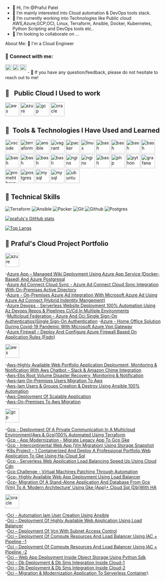 - 👋 Hi, I’m @Praful Patel
- 👀 I’m mainly interested into Cloud automation & DevOps tools stack.
- 🌱 I’m currently working into Technologies like Public cloud AWS,Azure,GCP,OCI, Linux, Terraform, Ansible, Docker, Kubernetes, Python Scripting and DevOps tools etc..
- 💞️ I’m looking to collaborate on ...

 About Me:
🏦 I'm a Cloud Engineer

### 🤝 Connect with me:
<a href="https://www.linkedin.com/in/prafulpatel16/"><img align="left" src="https://cdn.jsdelivr.net/gh/devicons/devicon/icons/linkedin/linkedin-original.svg" alt="praful |LinkedIn" width="21px"/></a>
<a href="https://medium.com/@prafulpatel16/"><img align="left" src="https://raw.githubusercontent.com/yushi1007/yushi1007/main/images/medium.svg" alt="Yu Shi | Medium" width="21px"/></a>
<a href="https://youtube.com/@prafulpatel16/"><img align="left" src="https://raw.githubusercontent.com/yushi1007/yushi1007/main/images/instagram.svg" alt="Yu Shi | Instagram" width="21px"/></a>


</br>
- 💬 If you have any question/feedback, please do not hesitate to reach out to me!

                                                    
  
<!---
prafulpatel16/prafulpatel16 is a ✨ special ✨ repository because its `README.md` (this file) appears on your GitHub profile.
You can click the Preview link to take a look at your changes.
--->

  

<h2> 🚀 &nbsp; Public Cloud I Used to work</h2>
<p align="left">
<img src="https://cdn.jsdelivr.net/gh/devicons/devicon/icons/amazonwebservices/amazonwebservices-original.svg" alt="aws" width="45" height="45" />
<img src="https://cdn.jsdelivr.net/gh/devicons/devicon/icons/azure/azure-original.svg" alt="azure" width="45" height="45"/>
<img src="https://cdn.jsdelivr.net/gh/devicons/devicon/icons/googlecloud/googlecloud-original.svg" alt="gcp"width="45" height="45" />
<img src="https://cdn.jsdelivr.net/gh/devicons/devicon/icons/oracle/oracle-original.svg" alt="oracle" width="45" height="45" />


<h2> 🚀 &nbsp;Tools & Technologies I Have Used and Learned</h2>
<p align="left">
<img src="https://cdn.jsdelivr.net/gh/devicons/devicon/icons/vscode/vscode-original.svg" alt="vscode" width="45" height="45"/>
<img src="https://cdn.jsdelivr.net/gh/devicons/devicon/icons/terraform/terraform-original-wordmark.svg" alt="terraform" width="45" height="45"/>
<img src="https://cdn.jsdelivr.net/gh/devicons/devicon/icons/ansible/ansible-original-wordmark.svg"alt="ansible" width="45" height="45" />
<img src="https://cdn.jsdelivr.net/gh/devicons/devicon/icons/vagrant/vagrant-original.svg"alt="vagrant" width="45" height="45" />
<img src="https://cdn.jsdelivr.net/gh/devicons/devicon/icons/packer/packer-original-wordmark.svg" alt="packer" width="45" height="45" />

 
<img src="https://cdn.jsdelivr.net/gh/devicons/devicon/icons/linux/linux-original.svg" alt="linux" width="45" height="45" />
 
<img src="https://cdn.jsdelivr.net/gh/devicons/devicon/icons/git/git-original.svg" alt="bash" width="45" height="45"/>
<img src="https://cdn.jsdelivr.net/gh/devicons/devicon/icons/github/github-original-wordmark.svg" alt="bash" width="45" height="45"/>
<img src="https://cdn.jsdelivr.net/gh/devicons/devicon/icons/jenkins/jenkins-original.svg" alt="bash" width="45" height="45" />
<img src="https://cdn.jsdelivr.net/gh/devicons/devicon/icons/circleci/circleci-plain-wordmark.svg" alt="bash" width="45" height="45"/>
<img src="https://cdn.jsdelivr.net/gh/devicons/devicon/icons/gitlab/gitlab-original-wordmark.svg" alt="bash" width="45" height="45"/>
<img src="https://cdn.jsdelivr.net/gh/devicons/devicon/icons/docker/docker-original-wordmark.svg" alt="bash" width="45" height="45"/>
<img src="https://cdn.jsdelivr.net/gh/devicons/devicon/icons/kubernetes/kubernetes-plain-wordmark.svg" alt="bash" width="45" height="45"/>
<img src="https://cdn.jsdelivr.net/gh/devicons/devicon/icons/apache/apache-original-wordmark.svg" alt="bash" width="45" height="45" />
<img src="https://cdn.jsdelivr.net/gh/devicons/devicon/icons/nginx/nginx-original.svg" alt="nginx" width="45" height="45" />
<img src="https://cdn.jsdelivr.net/gh/devicons/devicon/icons/tomcat/tomcat-original-wordmark.svg" alt="nginx" width="45" height="45"/>
 
<img src="https://cdn.jsdelivr.net/gh/devicons/devicon/icons/bash/bash-original.svg" alt="bash" width="45" height="45"/>
<img src="https://cdn.jsdelivr.net/gh/devicons/devicon/icons/php/php-original.svg" alt="php" width="45" height="45"/>
<img src="https://cdn.jsdelivr.net/gh/devicons/devicon/icons/python/python-original.svg" alt="python" width="45" height="45" />
<img src="https://cdn.jsdelivr.net/gh/devicons/devicon/icons/grafana/grafana-original-wordmark.svg" alt="grafana" width="45" height="45" />
<img src="https://cdn.jsdelivr.net/gh/devicons/devicon/icons/prometheus/prometheus-original-wordmark.svg" alt="promehtheus" width="45" height="45"/>
<img src="https://cdn.jsdelivr.net/gh/devicons/devicon/icons/postgresql/postgresql-original-wordmark.svg" alt="postgres" width="45" height="45"/>
<img src="https://cdn.jsdelivr.net/gh/devicons/devicon/icons/mysql/mysql-original-wordmark.svg" alt="mysql" width="45" height="45" />
<img src="https://cdn.jsdelivr.net/gh/devicons/devicon/icons/putty/putty-original.svg"  alt="mysql" width="45" height="45"/>

 
<img src="https://cdn.jsdelivr.net/gh/devicons/devicon/icons/ubuntu/ubuntu-plain-wordmark.svg"  alt="ubuntu" width="45" height="45" />
 

 
## 💼 Technical Skills

![Terraform](https://img.shields.io/badge/Terraform-%2320232a.svg?style=for-the-badge&logo=react&logoColor=%2361DAFB)
![Ansible](https://img.shields.io/badge/javascript-%23323330.svg?style=for-the-badge&logo=javascript&logoColor=%23F7DF1E)
![Packer](https://img.shields.io/badge/angular-%23DD0031.svg?style=for-the-badge&logo=angular&logoColor=white)
![Git](https://img.shields.io/badge/typescript-%23007ACC.svg?style=for-the-badge&logo=typescript&logoColor=white)
![Github](https://img.shields.io/badge/html5-%23E34F26.svg?style=for-the-badge&logo=html5&logoColor=white)
![Postgres](https://img.shields.io/badge/postgres-%23316192.svg?style=for-the-badge&logo=postgresql&logoColor=white)

 




 
</p>

[![prafuls's GitHub stats](https://github-readme-stats.vercel.app/api?username=prafulpatel16&show_icons=true&theme=radical)](https://github.com/prafulpatel16/github-readme-stats)


[![Top Langs](https://github-readme-stats.vercel.app/api/top-langs/?username=prafulpatel16&layout=compact)](https://github.com/anuraghazra/github-readme-stats)


 
 ## 📝 Praful's Cloud Project Portfolio
 
<img src="https://cdn.jsdelivr.net/gh/devicons/devicon/icons/azure/azure-original.svg" alt="azure" width="45" height="45"/>

-[Azure App – Managed Wiki Deployment Using Azure App Service (Docker-Based) And Azure Postgresql](https://yushi95.medium.com/how-to-create-a-beautiful-readme-for-your-github-profile-36957caa711c)\
-[Azure Ad Connect Cloud Sync - Azure Ad Connect Cloud Sync Integration With On-Premises Active Directory](https://medium.com/@prafulpatel16/azure-ad-connect-cloud-sync-azure-ad-connect-cloud-sync-integration-with-on-premises-active-d969ab84d398)\
-[Azure - On-Premises Azure Ad Integration With Microsoft Azure Ad Using Azure Ad Connect
(Hybrid Indentity Mangement)
](https://medium.com/@prafulpatel16/azure-project-1-azure-ad-integration-with-microsfot-azure-ad-using-azure-ad-connect-d63ce003a803)\
-[Azure Devops - Serverless Website Deployment 100% Automation Using Az Devops Repos & Pipelines Ci/Cd In Multiple Environments](https://drive.google.com/file/d/1FFv6lc1I6pfY-hGwjFZF3y2mFmMbObzW/view)\
-[Multicloud Federation - Azure And Oci Single Sign-On Authenticatios(Single Sign-On Authentication](https://medium.com/@prafulpatel16/project-title-azure-project-2-a7af5a730bfc)
-[Azure - Home Office Solution During Covid-19 Pandemic With Microsoft Azure Vpn Gateway ](https://drive.google.com/file/d/1syr1Qbj_ZqarLqg3dLIC2fH3ofB5HFYc/view)\
-[Azure Firewall – Deploy And Configure Azure Firewall Based On Application Rules (Fqdn)](https://drive.google.com/file/d/1aJtcpNHk7o8NmyHcG-eJAUqibEVXEiyn/view?usp=sharing)

<img src="https://cdn.jsdelivr.net/gh/devicons/devicon/icons/amazonwebservices/amazonwebservices-original.svg" alt="aws" width="45" height="45" />


-[Aws-Highly Available Web Portfolio Application Deployment, Monitoring & Notification With Aws Chatbot – Slack & Amazon Chime Integration](https://drive.google.com/file/d/1RzwsjKQ4QFtfsbVPKvgEeI3qBY19f73t/view)\
-[Aws-Ebs Root Volume Disaster Recovery, Monitoring & Notification](https://medium.com/@prafulpatel16/%C3%B8-aws-challenge-project-74d11f5b1ddd)\
-[Aws–Iam On-Premises Users Migration To Aws](https://drive.google.com/file/d/1WCyHfu67pPabsZxZs33askrTkvW91TNt/view)\
-[Aws-Iam Users & Groups Creation & Destroy Using Ansible 100% Automation](https://medium.com/@prafulpatel16/aws-ansible-automation-project-challenge-aws-iam-users-group-creation-destroy-using-ansible-46da85963a3)\
-[Aws-Deployment Of Scalable Application](https://drive.google.com/file/d/1BRpy3KUuCyPMXY7FsCAugcf1Po7NcGX9/view)\
-[Aws-On-Premises To Aws Migration](https://drive.google.com/file/d/1tCAYTFOsJ3TrpV-Qoq1daY5JjfWZqAMz/view)

<img src="https://cdn.jsdelivr.net/gh/devicons/devicon/icons/googlecloud/googlecloud-original.svg" alt="gcp" width="45" height="45" />

-[Gcp - Deployment Of A Private Communication In A Multicloud Environment(Aws & Gcp)100% Automated Using Terraform ](https://drive.google.com/file/d/1pCFQqHT21UfTiWEcz5VK6pxsFhgdduC6/view)\
-[Gcp - App Modernization - Migrate Legacy App To Gcp Gke](https://drive.google.com/file/d/1DG-gtgKE1BvdJbtPzOk8DDkSLWT2DFcb/view)\
-[Gcp - Intercontinental Web App (Vm Migration) Using Storage Snapshot](https://drive.google.com/file/d/1CKlnVEEZmH9utsu2TvB3t_lMD-VpTJF2/view)\
-[K8s Project - 1 Containerized And Deploy A Professional Portfolio Web Application To Gke Using Ha-Cloud Sql](https://drive.google.com/file/d/1wFRktfqYFru5dgbUaRLV1tOVqPVXQN2n/view)\
-[Gcp - Serverless Web Application Load Balancing Speed Up Using Cloud Cdn](https://drive.google.com/file/d/1ViiF95otUz217C19M4-161_pt5Hlm15N/view)\
-[Gcp Challenge - Virtual Machines Patching Through Automation](https://drive.google.com/file/d/1P7nQyVGB4SVY55QJ1RdipOiNOZ4jmwGL/view)\
-[Gcp- Highly Available Web App Deployment Using Load Balancer](https://drive.google.com/file/d/1n4qZD-9K6PwZWLgUYT69Wmsg736w790U/view)\
-[Gcp- Migration Of A Stand-Alone Application And Database From Gce (Vm) To A ‘Modern Architecture’ Using Gke (App)+ Cloud Sql (Db)With HA](https://drive.google.com/file/d/1qgw2kz-6wxpzxt9ubcjt4ell7kc_v5mt/view)

<img src="https://cdn.jsdelivr.net/gh/devicons/devicon/icons/oracle/oracle-original.svg" alt="oracle" width="45" height="45" />

-[Oci - Automation Iam User Creation Using Ansible](https://drive.google.com/file/d/1Wa38GfQH_vijOzN_7o7K55f-ttJwVwD7/view?usp=share_link)\
-[Oci – Deployment Of Highly Available Web Application Using Load Balancer ](https://drive.google.com/file/d/1DxWXgiZhm1VYSlhL8jPIMv2sGHIl9ypD/view?usp=share_link)\
-[Oci – Deployment Of Vcn With Subnet Access Control  ](https://drive.google.com/file/d/1nPIpLgIX1tUI7hHpnaIhhw7SLpFxafza/view?usp=share_link)\
-[Oci – Deployment Of Compute Resources And Load Balancer Using IAC + Pipeline -1  ](https://drive.google.com/file/d/1wnGEm378plG8Oxe21EeLXjJP_Vp0TVEU/view?usp=share_link)\
-[Oci – Deployment Of Compute Resources And Load Balancer Using IAC + Pipeline -2  ](https://drive.google.com/file/d/1U7M-d9-Cv3RXrkWmLvEe5Lk5mb3AlTe1/view?usp=share_link)\
-[Oci – Web App Deployment Inside Object Storage Using Python Sdk](https://drive.google.com/file/d/1LZVH4Lf7Zu8Z6KuVIPNlgt3vnogrQvyO/view?usp=share_link)\
-[Oci – Db Deployment & Db Sms Integration Inside Cloud-1](https://drive.google.com/file/d/1iz0TTmyQcr-yR_ejLHTc0JDT5rFfhUR7/view?usp=share_link)\
-[Oci – Db Deployment & Db Sms Integration Inside Cloud-2](https://drive.google.com/file/d/1iz0TTmyQcr-yR_ejLHTc0JDT5rFfhUR7/view?usp=share_link)\
-[Oci – Migration & Modernization Application To Serverless Container](https://drive.google.com/file/d/1fAJs4HGbdLtt0jqvl5dYYvPkvtRzDDpi/view?usp=share_link)\
